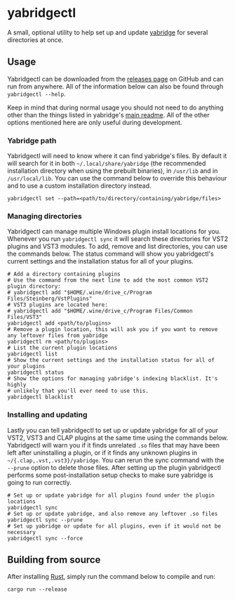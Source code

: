 # yabridgectl

A small, optional utility to help set up and update
[yabridge](https://github.com/robbert-vdh/yabridge) for several directories at
once.

## Usage

Yabridgectl can be downloaded from the [releases
page](https://github.com/robbert-vdh/yabridge/releases) on GitHub and can run
from anywhere. All of the information below can also be found through
`yabridgectl --help`.

Keep in mind that during normal usage you should not need to do anything other
than the things listed in yabridge's [main
readme](https://github.com/robbert-vdh/yabridge#usage). All of the other options
mentioned here are only useful during development.

### Yabridge path

Yabridgectl will need to know where it can find yabridge's files. By default it
will search for it in both `~/.local/share/yabridge` (the recommended
installation directory when using the prebuilt binaries), in `/usr/lib` and in
`/usr/local/lib`. You can use the command below to override this behaviour and
to use a custom installation directory instead.

```shell
yabridgectl set --path=<path/to/directory/containing/yabridge/files>
```

### Managing directories

Yabridgectl can manage multiple Windows plugin install locations for you.
Whenever you run `yabridgectl sync` it will search these directories for VST2
plugins and VST3 modules. To add, remove and list directories, you can use the
commands below. The status command will show you yabridgectl's current settings
and the installation status for all of your plugins.

```shell
# Add a directory containing plugins
# Use the command from the next line to add the most common VST2 plugin directory:
# yabridgectl add "$HOME/.wine/drive_c/Program Files/Steinberg/VstPlugins"
# VST3 plugins are located here:
# yabridgectl add "$HOME/.wine/drive_c/Program Files/Common Files/VST3"
yabridgectl add <path/to/plugins>
# Remove a plugin location, this will ask you if you want to remove any leftover files from yabridge
yabridgectl rm <path/to/plugins>
# List the current plugin locations
yabridgectl list
# Show the current settings and the installation status for all of your plugins
yabridgectl status
# Show the options for managing yabridge's indexing blacklist. It's highly
# unlikely that you'll ever need to use this.
yabridgectl blacklist
```

### Installing and updating

Lastly you can tell yabridgectl to set up or update yabridge for all of your
VST2, VST3 and CLAP plugins at the same time using the commands below.
Yabridgectl will warn you if it finds unrelated `.so` files that may have been
left after uninstalling a plugin, or if it finds any unknown plugins in
`~/{.clap,.vst,.vst3}/yabridge`. You can rerun the sync command with the
`--prune` option to delete those files. After setting up the plugin yabridgectl
performs some post-installation setup checks to make sure yabridge is going to
run correctly.

```shell
# Set up or update yabridge for all plugins found under the plugin locations
yabridgectl sync
# Set up or update yabridge, and also remove any leftover .so files
yabridgectl sync --prune
# Set up yabridge or update for all plugins, even if it would not be necessary
yabridgectl sync --force
```

## Building from source

After installing [Rust](https://rustup.rs/), simply run the command below to
compile and run:

```shell
cargo run --release
```
